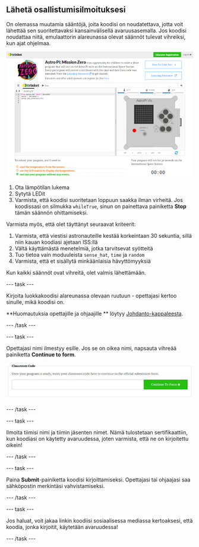 ## Lähetä osallistumisilmoituksesi

On olemassa muutamia sääntöjä, joita koodisi on noudatettava, jotta voit lähettää sen suoritettavaksi kansainvälisellä avaruusasemalla. Jos koodisi noudattaa niitä, emulaattorin alareunassa olevat säännöt tulevat vihreiksi, kun ajat ohjelmaa.

![Validointi](images/validation.png)

1. Ota lämpötilan lukema
2. Sytytä LEDit
3. Varmista, että koodisi suoritetaan loppuun saakka ilman virheitä. Jos koodissasi on silmukka `whileTrue`, sinun on painettava painiketta **Stop** tämän säännön ohittamiseksi.

Varmista myös, että olet täyttänyt seuraavat kriteerit:

1. Varmista, että viestisi astronauteille kestää korkeintaan 30 sekuntia, sillä niin kauan koodiasi ajetaan ISS:llä
2. Vältä käyttämästä menetelmiä, jotka tarvitsevat syötteitä
3. Tuo tietoa vain moduuleista `sense_hat`, `time` ja `random`
4. Varmista, että et sisällytä minkäänlaisia hävyttömyyksiä

Kun kaikki säännöt ovat vihreitä, olet valmis lähettämään.

\--- task \---

Kirjoita luokkakoodisi alareunassa olevaan ruutuun - opettajasi kertoo sinulle, mikä koodisi on.

**Huomautuksia opettajille ja ohjaajille ** löytyy [Johdanto-kappaleesta](https://projects.raspberrypi.org/en/projects/astro-pi-mission-zero/1).

\--- /task \---

\--- task \---

Opettajasi nimi ilmestyy esille. Jos se on oikea nimi, napsauta vihreää painiketta **Continue to form**.

![Jatka lomakkeeseen](images/continue-to-form.png)

\--- /task \---

\--- task \---

Ilmoita tiimisi nimi ja tiimin jäsenten nimet. Nämä tulostetaan sertifikaattiin, kun koodiasi on käytetty avaruudessa, joten varmista, että ne on kirjoitettu oikein!

\--- /task \---

\--- task \---

Paina **Submit**-painiketta koodisi kirjoittamiseksi. Opettajasi tai ohjaajasi saa sähköpostin merkintäsi vahvistamiseksi.

\--- /task \---

\--- task \---

Jos haluat, voit jakaa linkin koodiisi sosiaalisessa mediassa kertoaksesi, että koodia, jonka kirjoitit, käytetään avaruudessa!

\--- /task \---